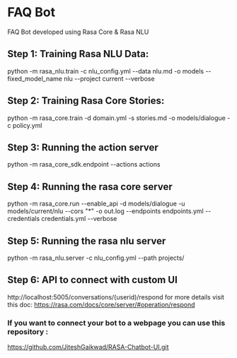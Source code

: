# FAQ Bot
FAQ Bot developed using Rasa Core  & Rasa NLU

## Step 1: Training Rasa NLU Data: 
python -m rasa_nlu.train -c nlu_config.yml --data nlu.md -o models --fixed_model_name nlu --project current --verbose

## Step 2: Training Rasa Core Stories:
python -m rasa_core.train -d domain.yml -s stories.md -o models/dialogue -c policy.yml

## Step 3: Running the action server
python -m rasa_core_sdk.endpoint --actions actions

## Step 4: Running the rasa core server
python -m rasa_core.run --enable_api -d models/dialogue -u models/current/nlu --cors "*" -o out.log --endpoints endpoints.yml --credentials credentials.yml --verbose

## Step 5: Running the rasa nlu server 
python -m rasa_nlu.server -c nlu_config.yml  --path projects/

## Step 6: API to connect with custom UI
http://localhost:5005/conversations/(userid)/respond
for more details visit this doc: https://rasa.com/docs/core/server/#operation/respond

### If you want to connect your bot to a webpage you can use this repository :
https://github.com/JiteshGaikwad/RASA-Chatbot-UI.git






